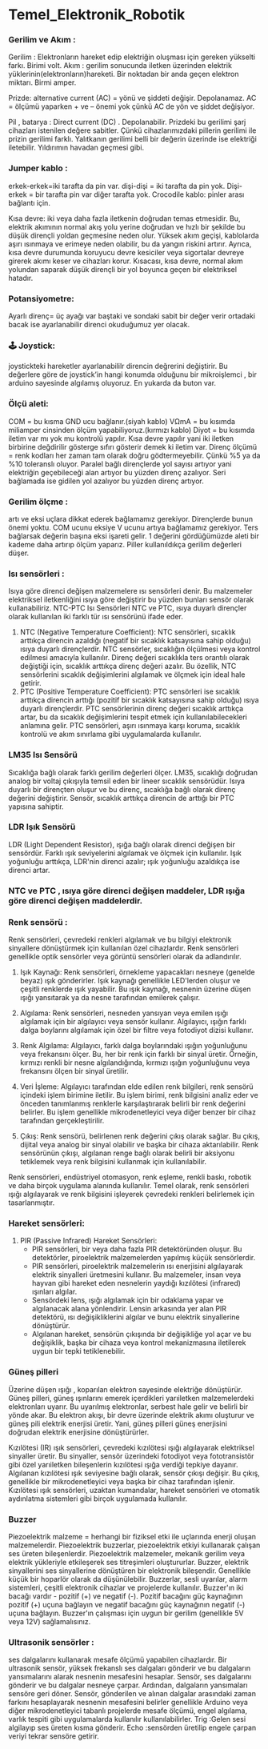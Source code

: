 # Temel_Elektronik_Robotik

### Gerilim ve Akım :
Gerilim : Elektronların hareket edip elektriğin oluşması için gereken yükselti farkı. Birimi volt.
Akım : gerilim sonucunda iletken üzerinden elektrik yüklerinin(elektronların)hareketi. Bir noktadan bir anda geçen elektron miktarı. Birmi amper.

Prizde: alternative current (AC) = yönü ve şiddeti değişir. Depolanamaz.
AC = ölçümü yaparken + ve – önemi yok çünkü AC de yön ve şiddet değişiyor.

Pil , batarya : Direct current (DC) . Depolanabilir. 
Prizdeki bu gerilimi şarj cihazları istenilen değere sabitler. Çünkü cihazlarımızdaki pillerin gerilimi ile prizin gerilimi farklı.
Yalıtkanın gerilimi belli bir değerin üzerinde ise elektriği iletebilir. Yıldırımın havadan geçmesi gibi.

### Jumper kablo :
erkek-erkek=iki tarafta da pin var.
dişi-dişi = iki tarafta da pin yok.
Dişi-erkek = bir tarafta pin var diğer tarafta yok.
Crocodile kablo: pinler arası bağlantı için.

Kısa devre: iki veya daha fazla iletkenin doğrudan temas etmesidir. Bu, elektrik akımının normal akış yolu yerine doğrudan ve hızlı bir şekilde bu düşük dirençli yoldan geçmesine neden olur. Yüksek akım geçişi, kablolarda aşırı ısınmaya ve erimeye neden olabilir, bu da yangın riskini artırır. Ayrıca, kısa devre durumunda koruyucu devre kesiciler veya sigortalar devreye girerek akımı keser ve cihazları korur. Kısacası, kısa devre, normal akım yolundan saparak düşük dirençli bir yol boyunca geçen bir elektriksel hatadır.

### Potansiyometre:
Ayarlı direnç= üç ayağı var baştaki ve sondaki sabit bir değer verir ortadaki bacak ise ayarlanabilir direnci okuduğumuz yer olacak.

### 🕹 Joystick:
joystickteki hareketler ayarlanabililr direncin değrerini değiştirir. Bu değerlere göre de joystick’in hangi konumda olduğunu bir mikroişlemci , bir arduino sayesinde algılamış oluyoruz. En yukarda da buton var.


### Ölçü aleti: 
COM = bu kısma GND ucu bağlanır.(siyah kablo)
VΩmA  = bu kısımda miliamper cinsinden ölçüm yapabiliyoruz.(kırmızı kablo)
Diyot = bu kısımda iletim var mı yok mu kontrolü yapılır. Kısa devre yapılır yani iki iletken birbirine değdirilir gösterge sıfırı gösterir demek ki iletim var.
Direnç ölçümü = renk kodları her zaman tam olarak doğru gödtermeyebilir. Çünkü %5 ya da %10 toleranslı oluyor.
Paralel bağlı dirençlerde yol sayısı artıyor yani elektriğin geçebileceği alan artıyor bu yüzden direnç azalıyor. Seri bağlamada ise gidilen yol azalıyor bu yüzden direnç artıyor.

### Gerilim ölçme :
artı ve eksi uçlara dikkat ederek bağlamamız gerekiyor. Dirençlerde bunun önemi yoktu. COM ucunu eksiye V ucunu artıya bağlamamız gerekiyor. Ters bağlarsak değerin başına eksi işareti gelir.
 1 değerini gördüğümüzde aleti bir kademe daha artırıp ölçüm yaparız. Piller kullanıldıkça gerilim değerleri düşer.

### Isı sensörleri :
Isıya göre direnci değişen malzemelere ısı sensörleri denir. Bu malzemeler elektriksel iletkenliğini ısıya göre değiştirir bu yüzden bunları sensör olarak kullanabiliriz.
NTC-PTC Isı Sensörleri
NTC ve PTC, ısıya duyarlı dirençler olarak kullanılan iki farklı tür ısı sensörünü ifade eder.
1.	NTC (Negative Temperature Coefficient): NTC sensörleri, sıcaklık arttıkça direncin azaldığı (negatif bir sıcaklık katsayısına sahip olduğu) ısıya duyarlı dirençlerdir. NTC sensörler, sıcaklığın ölçülmesi veya kontrol edilmesi amacıyla kullanılır. Direnç değeri sıcaklıkla ters orantılı olarak değiştiği için, sıcaklık arttıkça direnç değeri azalır. Bu özellik, NTC sensörlerini sıcaklık değişimlerini algılamak ve ölçmek için ideal hale getirir.
2.	PTC (Positive Temperature Coefficient): PTC sensörleri ise sıcaklık arttıkça direncin arttığı (pozitif bir sıcaklık katsayısına sahip olduğu) ısıya duyarlı dirençlerdir. PTC sensörlerinin direnç değeri sıcaklık arttıkça artar, bu da sıcaklık değişimlerini tespit etmek için kullanılabilecekleri anlamına gelir. PTC sensörleri, aşırı ısınmaya karşı koruma, sıcaklık kontrolü ve akım sınırlama gibi uygulamalarda kullanılır.


### LM35 Isı Sensörü
Sıcaklığa bağlı olarak farklı gerilim değerleri ölçer.
LM35, sıcaklığı doğrudan analog bir voltaj çıkışıyla temsil eden bir lineer sıcaklık sensörüdür. Isıya duyarlı bir dirençten oluşur ve bu direnç, sıcaklığa bağlı olarak direnç değerini değiştirir. Sensör, sıcaklık arttıkça direncin de arttığı bir PTC yapısına sahiptir.


### LDR Işık Sensörü
LDR (Light Dependent Resistor), ışığa bağlı olarak direnci değişen bir sensördür. Farklı ışık seviyelerini algılamak ve ölçmek için kullanılır. Işık yoğunluğu arttıkça, LDR'nin direnci azalır; ışık yoğunluğu azaldıkça ise direnci artar.

### NTC ve PTC , ısıya göre direnci değişen maddeler, LDR ışığa göre direnci değişen maddelerdir.


### Renk sensörü :
Renk sensörleri, çevredeki renkleri algılamak ve bu bilgiyi elektronik sinyallere dönüştürmek için kullanılan özel cihazlardır. Renk sensörleri genellikle optik sensörler veya görüntü sensörleri olarak da adlandırılır. 
1. Işık Kaynağı: Renk sensörleri, örnekleme yapacakları nesneye (genelde beyaz) ışık gönderirler. Işık kaynağı genellikle LED'lerden oluşur ve çeşitli renklerde ışık yayabilir. Bu ışık kaynağı, nesnenin üzerine düşen ışığı yansıtarak ya da nesne tarafından emilerek çalışır.
2. Algılama: Renk sensörleri, nesneden yansıyan veya emilen ışığı algılamak için bir algılayıcı veya sensör kullanır. Algılayıcı, ışığın farklı dalga boylarını algılamak için özel bir filtre veya fotodiyot dizisi kullanır.
3. Renk Algılama: Algılayıcı, farklı dalga boylarındaki ışığın yoğunluğunu veya frekansını ölçer. Bu, her bir renk için farklı bir sinyal üretir. Örneğin, kırmızı renkli bir nesne algılandığında, kırmızı ışığın yoğunluğunu veya frekansını ölçen bir sinyal üretilir.
4. Veri İşleme: Algılayıcı tarafından elde edilen renk bilgileri, renk sensörü içindeki işlem birimine iletilir. Bu işlem birimi, renk bilgisini analiz eder ve önceden tanımlanmış renklerle karşılaştırarak belirli bir renk değerini belirler. Bu işlem genellikle mikrodenetleyici veya diğer benzer bir cihaz tarafından gerçekleştirilir.

5. Çıkış: Renk sensörü, belirlenen renk değerini çıkış olarak sağlar. Bu çıkış, dijital veya analog bir sinyal olabilir ve başka bir cihaza aktarılabilir. Renk sensörünün çıkışı, algılanan renge bağlı olarak belirli bir aksiyonu tetiklemek veya renk bilgisini kullanmak için kullanılabilir.

Renk sensörleri, endüstriyel otomasyon, renk eşleme, renkli baskı, robotik ve daha birçok uygulama alanında kullanılır. Temel olarak, renk sensörleri ışığı algılayarak ve renk bilgisini işleyerek çevredeki renkleri belirlemek için tasarlanmıştır.

### Hareket sensörleri:
1. PIR (Passive Infrared) Hareket Sensörleri:
   - PIR sensörleri, bir veya daha fazla PIR detektöründen oluşur. Bu detektörler, piroelektrik malzemelerden yapılmış küçük sensörlerdir.
   - PIR sensörleri, piroelektrik malzemelerin ısı enerjisini algılayarak elektrik sinyalleri üretmesini kullanır. Bu malzemeler, insan veya hayvan gibi hareket eden nesnelerin yaydığı kızılötesi (infrared) ışınları algılar.
   - Sensördeki lens, ışığı algılamak için bir odaklama yapar ve algılanacak alana yönlendirir. Lensin arkasında yer alan PIR detektörü, ısı değişikliklerini algılar ve bunu elektrik sinyallerine dönüştürür.
   - Algılanan hareket, sensörün çıkışında bir değişikliğe yol açar ve bu değişiklik, başka bir cihaza veya kontrol mekanizmasına iletilerek uygun bir tepki tetiklenebilir.


### Güneş pilleri 
Üzerine düşen ışığı , koparılan elektron sayesinde elektriğe dönüştürür. Güneş pilleri, güneş ışınlarını emerek içerdikleri yarıiletken malzemelerdeki elektronları uyarır. Bu uyarılmış elektronlar, serbest hale gelir ve belirli bir yönde akar. Bu elektron akışı, bir devre üzerinde elektrik akımı oluşturur ve güneş pili elektrik enerjisi üretir. Yani, güneş pilleri güneş enerjisini doğrudan elektrik enerjisine dönüştürürler.

Kızılötesi (IR) ışık sensörleri, çevredeki kızılötesi ışığı algılayarak elektriksel sinyaller üretir. Bu sinyaller, sensör üzerindeki fotodiyot veya fototransistör gibi özel yarıiletken bileşenlerin kızılötesi ışığa verdiği tepkiye dayanır. Algılanan kızılötesi ışık seviyesine bağlı olarak, sensör çıkışı değişir. Bu çıkış, genellikle bir mikrodenetleyici veya başka bir cihaz tarafından işlenir. Kızılötesi ışık sensörleri, uzaktan kumandalar, hareket sensörleri ve otomatik aydınlatma sistemleri gibi birçok uygulamada kullanılır.



### Buzzer 
Piezoelektrik malzeme = herhangi bir fiziksel etki ile uçlarında enerji oluşan malzemelerdir.
Piezoelektrik buzzerlar, piezoelektrik etkiyi kullanarak çalışan ses üreten bileşenlerdir. Piezoelektrik malzemeler, mekanik gerilim veya elektrik yükleriyle etkileşerek ses titreşimleri oluştururlar. 
Buzzer, elektrik sinyallerini ses sinyallerine dönüştüren bir elektronik bileşendir. Genellikle küçük bir hoparlör olarak da düşünülebilir. Buzzerlar, sesli uyarılar, alarm sistemleri, çeşitli elektronik cihazlar ve projelerde kullanılır.
Buzzer'ın iki bacağı vardır - pozitif (+) ve negatif (-). Pozitif bacağını güç kaynağının pozitif (+) uçuna bağlayın ve negatif bacağını güç kaynağının negatif (-) uçuna bağlayın. Buzzer'ın çalışması için uygun bir gerilim (genellikle 5V veya 12V) sağlamalısınız.


### Ultrasonik sensörler :
ses dalgalarını kullanarak mesafe ölçümü yapabilen cihazlardır. Bir ultrasonik sensör, yüksek frekanslı ses dalgaları gönderir ve bu dalgaların yansımalarını alarak nesnenin mesafesini hesaplar.
Sensör, ses dalgalarını gönderir ve bu dalgalar nesneye çarpar. Ardından, dalgaların yansımaları sensöre geri döner. Sensör, gönderilen ve alınan dalgalar arasındaki zaman farkını hesaplayarak nesnenin mesafesini belirler genellikle Arduino veya diğer mikrodenetleyici tabanlı projelerde mesafe ölçümü, engel algılama, varlık tespiti gibi uygulamalarda kullanılır kullanılabilirler.
Trig :Gelen sesi algilayıp ses üreten kısma gönderir.
Echo :sensörden üretilip engele çarpan veriyi tekrar sensöre getirir.

